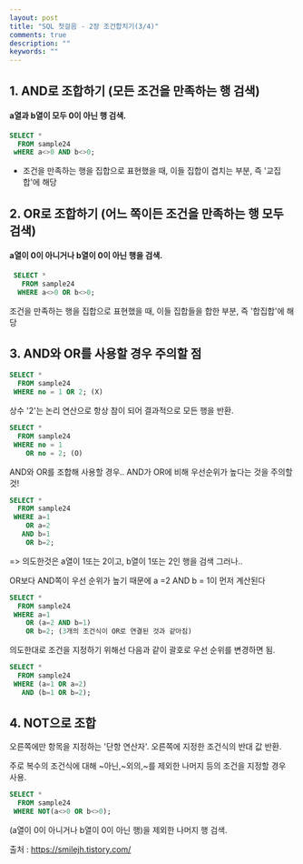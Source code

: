 ```yaml
---
layout: post
title: "SQL 첫걸음 - 2장 조건합치기(3/4)" 
comments: true
description: ""
keywords: ""
---
```


## 1. AND로 조합하기 (모든 조건을 만족하는 행 검색)

#### a열과 b열이 모두 0이 아닌 행 검색.

```sql
SELECT * 
  FROM sample24 
 wHERE a<>0 AND b<>0;
```
- 조건을 만족하는 행을 집합으로 표현했을 때, 이들 집합이 겹치는 부분, 즉 '교집합'에 해당


## 2. OR로 조합하기 (어느 쪽이든 조건을 만족하는 행 모두 검색)

#### a열이 0이 아니거나 b열이 0이 아닌 행을 검색.

```sql
 SELECT * 
   FROM sample24 
  WHERE a<>0 OR b<>0;
 ```

조건을 만족하는 행을 집합으로 표현했을 때, 이들 집합들을 합한 부분, 즉 '합집합'에 해당


## 3. AND와 OR를 사용할 경우 주의할 점
```sql
SELECT * 
  FROM sample24 
 WHERE no = 1 OR 2; (X)
```

상수 '2'는 논리 연산으로 항상 참이 되어 결과적으로 모든 행을 반환.

```sql
SELECT * 
  FROM sample24 
 WHERE no = 1 
    OR no = 2; (O)
```

AND와 OR를 조합해 사용할 경우.. AND가 OR에 비해 우선순위가 높다는 것을 주의할 것!

```sql
SELECT * 
  FROM sample24 
 WHERE a=1 
    OR a=2 
   AND b=1 
    OR b=2;  
```

=> 의도한것은 a열이 1또는 2이고, b열이 1또는 2인 행을 검색 그러나.. 

OR보다 AND쪽이 우선 순위가  높기 때문에 a =2 AND b = 1이 먼저 계산된다 

```sql
SELECT * 
  FROM sample24 
 WHERE a=1 
    OR (a=2 AND b=1) 
    OR b=2; (3개의 조건식이 OR로 연결된 것과 같아짐)
```

의도한대로 조건을 지정하기 위해선 다음과 같이 괄호로 우선 순위를 변경하면 됨.

```sql
SELECT * 
  FROM sample24 
 WHERE (a=1 OR a=2) 
   AND (b=1 OR b=2);
```

## 4. NOT으로 조합
오른쪽에만 항목을 지정하는 '단항 연산자'. 오른쪽에 지정한 조건식의 반대 값 반환. 

주로 복수의 조건식에 대해 ~아닌,~외의,~를 제외한 나머지 등의 조건을 지정할 경우 사용. 

```sql
SELECT * 
  FROM sample24 
 WHERE NOT(a<>0 OR b<>0);
```

(a열이 0이 아니거나 b열이 0이 아닌 행)을 제외한 나머지 행 검색. 


출처 : https://smilejh.tistory.com/